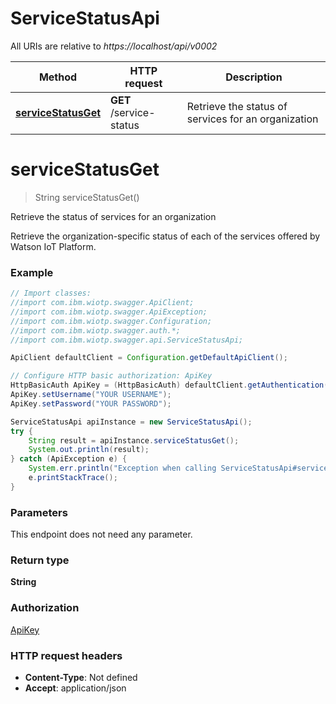 # ServiceStatusApi

All URIs are relative to *https://localhost/api/v0002*

Method | HTTP request | Description
------------- | ------------- | -------------
[**serviceStatusGet**](ServiceStatusApi.md#serviceStatusGet) | **GET** /service-status | Retrieve the status of services for an organization


<a name="serviceStatusGet"></a>
# **serviceStatusGet**
> String serviceStatusGet()

Retrieve the status of services for an organization

Retrieve the organization-specific status of each of the services offered by Watson IoT Platform.

### Example
```java
// Import classes:
//import com.ibm.wiotp.swagger.ApiClient;
//import com.ibm.wiotp.swagger.ApiException;
//import com.ibm.wiotp.swagger.Configuration;
//import com.ibm.wiotp.swagger.auth.*;
//import com.ibm.wiotp.swagger.api.ServiceStatusApi;

ApiClient defaultClient = Configuration.getDefaultApiClient();

// Configure HTTP basic authorization: ApiKey
HttpBasicAuth ApiKey = (HttpBasicAuth) defaultClient.getAuthentication("ApiKey");
ApiKey.setUsername("YOUR USERNAME");
ApiKey.setPassword("YOUR PASSWORD");

ServiceStatusApi apiInstance = new ServiceStatusApi();
try {
    String result = apiInstance.serviceStatusGet();
    System.out.println(result);
} catch (ApiException e) {
    System.err.println("Exception when calling ServiceStatusApi#serviceStatusGet");
    e.printStackTrace();
}
```

### Parameters
This endpoint does not need any parameter.

### Return type

**String**

### Authorization

[ApiKey](../README.md#ApiKey)

### HTTP request headers

 - **Content-Type**: Not defined
 - **Accept**: application/json

